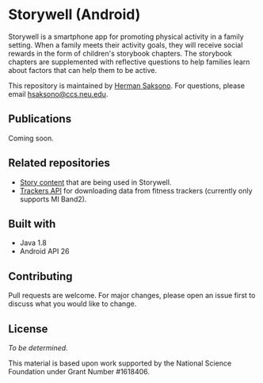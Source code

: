 # Storywell (Android)
Storywell is a smartphone app for promoting physical activity in a family setting. When a family meets their activity goals, they will receive social rewards in the form of children's storybook chapters. The storybook chapters are supplemented with reflective questions to help families learn about factors that can help them to be active.

This repository is maintained by [Herman Saksono](https://github.com/hermansaksono). For questions, please email hsaksono@ccs.neu.edu.

## Publications
Coming soon.

## Related repositories
* [Story content](https://github.com/WellnessLab/storywell_content) that are being used in Storywell.
* [Trackers API](https://github.com/WellnessLab/trackers_api) for downloading data from fitness trackers (currently only supports MI Band2).

## Built with
* Java 1.8
* Android API 26

## Contributing
Pull requests are welcome. For major changes, please open an issue first to discuss what you would like to change.

## License
*To be determined.*

This material is based upon work supported by the National Science Foundation under Grant Number #1618406. 
